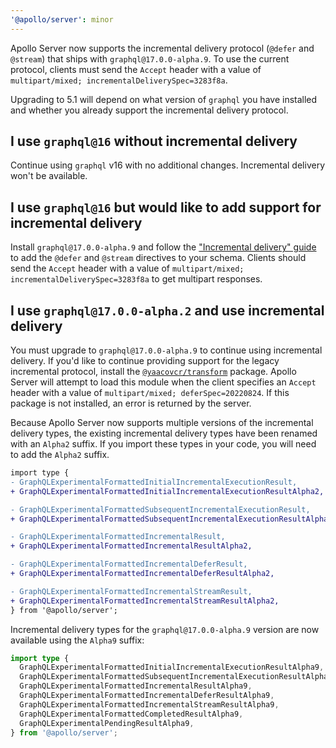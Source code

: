 ```yaml
---
'@apollo/server': minor
---
```


Apollo Server now supports the incremental delivery protocol (`@defer` and `@stream`) that ships with `graphql@17.0.0-alpha.9`. To use the current protocol, clients must send the `Accept` header with a value of `multipart/mixed; incrementalDeliverySpec=3283f8a`.

Upgrading to 5.1 will depend on what version of `graphql` you have installed and whether you already support the incremental delivery protocol.

## I use `graphql@16` without incremental delivery

Continue using `graphql` v16 with no additional changes. Incremental delivery won't be available.

## I use `graphql@16` but would like to add support for incremental delivery

Install `graphql@17.0.0-alpha.9` and follow the ["Incremental delivery" guide](https://www.apollographql.com/docs/apollo-server/workflow/requests#incremental-delivery-experimental) to add the `@defer` and `@stream` directives to your schema. Clients should send the `Accept` header with a value of `multipart/mixed; incrementalDeliverySpec=3283f8a` to get multipart responses.

## I use `graphql@17.0.0-alpha.2` and use incremental delivery

You must upgrade to `graphql@17.0.0-alpha.9` to continue using incremental delivery. If you'd like to continue providing support for the legacy incremental protocol, install the [`@yaacovcr/transform`](https://github.com/yaacovCR/transform) package. Apollo Server will attempt to load this module when the client specifies an `Accept` header with a value of `multipart/mixed; deferSpec=20220824`. If this package is not installed, an error is returned by the server.

Because Apollo Server now supports multiple versions of the incremental delivery types, the existing incremental delivery types have been renamed with an `Alpha2` suffix. If you import these types in your code, you will need to add the `Alpha2` suffix.

```diff
import type {
- GraphQLExperimentalFormattedInitialIncrementalExecutionResult,
+ GraphQLExperimentalFormattedInitialIncrementalExecutionResultAlpha2,

- GraphQLExperimentalFormattedSubsequentIncrementalExecutionResult,
+ GraphQLExperimentalFormattedSubsequentIncrementalExecutionResultAlpha2,

- GraphQLExperimentalFormattedIncrementalResult,
+ GraphQLExperimentalFormattedIncrementalResultAlpha2,

- GraphQLExperimentalFormattedIncrementalDeferResult,
+ GraphQLExperimentalFormattedIncrementalDeferResultAlpha2,

- GraphQLExperimentalFormattedIncrementalStreamResult,
+ GraphQLExperimentalFormattedIncrementalStreamResultAlpha2,
} from '@apollo/server';
```

Incremental delivery types for the `graphql@17.0.0-alpha.9` version are now available using the `Alpha9` suffix:

```ts
import type {
  GraphQLExperimentalFormattedInitialIncrementalExecutionResultAlpha9,
  GraphQLExperimentalFormattedSubsequentIncrementalExecutionResultAlpha9,
  GraphQLExperimentalFormattedIncrementalResultAlpha9,
  GraphQLExperimentalFormattedIncrementalDeferResultAlpha9,
  GraphQLExperimentalFormattedIncrementalStreamResultAlpha9,
  GraphQLExperimentalFormattedCompletedResultAlpha9,
  GraphQLExperimentalPendingResultAlpha9,
} from '@apollo/server';
```
